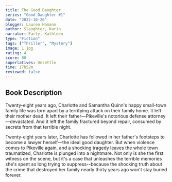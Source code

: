 ```yaml
---
title: The Good Daughter
series: "Good Daughter #1"
date: "2022-10-26"
blogger: Lauren Hamann
author: Slaughter, Karin
narrator: Early, Kathleen
type: "Fiction"
tags: ["Thriller", "Mystery"]
image: 1.jpg
rating: 4
score: 80
superlatives: Unsettle
time: 17h52m
reviewed: false
---
```


## Book Description

Twenty-eight years ago, Charlotte and Samantha Quinn's happy small-town family life was torn apart by a terrifying attack on their family home. It left their mother dead. It left their father—Pikeville's notorious defense attorney—devastated. And it left the family fractured beyond repair, consumed by secrets from that terrible night.

Twenty-eight years later, Charlotte has followed in her father's footsteps to become a lawyer herself—the ideal good daughter. But when violence comes to Pikeville again, and a shocking tragedy leaves the whole town traumatized, Charlotte is plunged into a nightmare. Not only is she the first witness on the scene, but it's a case that unleashes the terrible memories she's spent so long trying to suppress--because the shocking truth about the crime that destroyed her family nearly thirty years ago won't stay buried forever.
